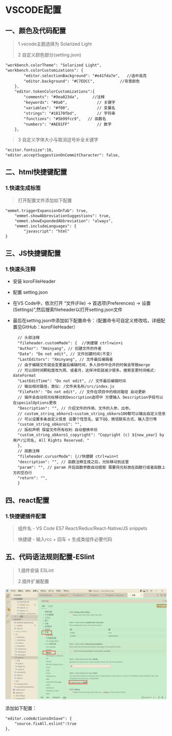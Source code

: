 # VSCODE配置 #

## 一、颜色及代码配置 ##
>1 vscode主题选择为 Solarized Light
> 
>2 自定义颜色部分(setting.json)

	"workbench.colorTheme": "Solarized Light",
	"workbench.colorCustomizations": {
            "editor.selectionBackground": "#e41fda7e",   //选中高亮
            "editor.background": "#C7EDCC",           //背景颜色
        },
        "editor.tokenColorCustomizations":{
            "comments": "#9ea023da",      //注释
            "keywords": "#0a0",             // 关键字
            "variables": "#f00",            // 变量名
            "strings": "#18170fbd",         // 字符串
            "functions": "#5b99fcc9",   // 函数名
            "numbers": "#AE81FF"            // 数字
        },

>3 自定义字体大小与取消逗号补全关键字
    
    "ecitor.fontsize":16,
    "editor.acceptSuggestionOnCommitCharacter": false,



## 二、html快捷键配置 ##
### 1.快速生成标签 ###
> 打开配置文件添加如下配置

	"emmet.triggerExpansionOnTab": true,
	    "emmet.showAbbreviationSuggestions": true,
	    "emmet.showExpandedAbbreviation": "always",
	    "emmet.includeLanguages": {
	        "javascript": "html"
	}

## 三、JS快捷键配置 ##
### 1.快速头注释 ###
- 安装 koroFileHeader
- 配置 setting.json
- 在VS Code中，依次打开 “文件(File) → 首选项(Preferences) → 设置(Settings)”,然后搜索fileheader以打开setting.json文件
- 最后在setting.json中添加如下配置命令：（配置命令可自定义修改哈，详细配置见GitHub：koroFileHeader）

    	// 头部注释
	    "fileheader.customMade": {  //快捷键 ctrl+win+i
	    "Author": "Xminyang", // 创建文件的作者
	    "Date": "Do not edit", // 文件创建时间(不变)
	    "LastEditors": "Xminyang", // 文件最后编辑者
	    // 由于编辑文件就会变更最后编辑时间，多人协作中合并的时候会导致merge
	    // 可以将时间颗粒度改为周、或者月，这样冲突就减少很多。搜索变更时间格式: dateFormat
	    "LastEditTime": "Do not edit", // 文件最后编辑时间
	    // 输出相对路径，类似: /文件夹名称/src/index.js
	    "FilePath": "Do not edit", // 文件在项目中的相对路径 自动更新
	    // 插件会自动将光标移动到Description选项中 方便输入 Description字段可以在specialOptions更改
	    "Description": "", // 介绍文件的作用、文件的入参、出参。
	    // custom_string_obkoro1~custom_string_obkoro100都可以输出自定义信息
	    // 可以设置多条自定义信息 设置个性签名、留下QQ、微信联系方式、输入空行等
	    "custom_string_obkoro1": "",
	    // 版权声明 保留文件所有权利 自动替换年份
	    "custom_string_obkoro1_copyright": "Copyright (c) ${now_year} by 用户/公司名, All Rights Reserved. "
	    },
	    // 函数注释
	    "fileheader.cursorMode": {//快捷键 ctrl+win+t
	    "description": "", // 函数注释生成之后，光标移动到这里
	    "param": "", // param 开启函数参数自动提取 需要将光标放在函数行或者函数上方的空白行
	    "return": "",
	    }


## 四、react配置 ##

### 1.快捷键插件配置 ###

> 组件名 - VS Code ES7 React/Redux/React-Native/JS snippets
> 
> 快捷键 - 输入rcc + 回车  =  生成类组件必要代码

## 五、代码语法规则配置-ESlint ##

> 1.插件安装 ESLint
> 
> 2.插件扩展配置

![](./images/eslint.png)

添加如下配置：

	"editor.codeActionsOnSave": {
        "source.fixAll.eslint":true 
    },

